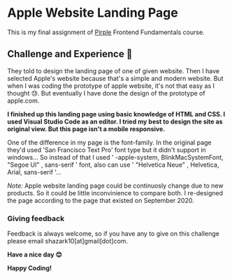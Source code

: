 # Apple Website Landing Page

This is my final assignment of [Pirple](https://www.pirple.com/) Frontend Fundamentals course. 


## Challenge and Experience 💪

They told to design the landing page of one of given website. Then I have selected Apple's website because that's a simple and modern website. But when I was coding the prototype of apple website, it's not that easy as I thought 😓. But eventually I have done the design of the prototype of apple.com.

**I finished up this landing page using basic knowledge of HTML and CSS. I used Visual Studio Code as an editor. I tried my best to design the site as original view. But this page isn't a mobile responsive.**

One of the difference in my page is the font-family. In the original page they'd used 'San Francisco Text Pro' font type but it didn't support in windows... So instead of that I used ' -apple-system, BlinkMacSystemFont, "Segoe UI" , sans-serif ' font, also can use ' "Helvetica Neue" , Helvetica, Arial, sans-serif '...


*Note:* Apple website landing page could be continuosly change due to new products. So it could be little inconvinience to compare both. I re-designed the page according to the page that existed on September 2020.


### Giving feedback

Feedback is always welcome, so if you have any to give on this challenge please email shazark10[at]gmail[dot]com.

**Have a nice day 😊**

**Happy Coding!**